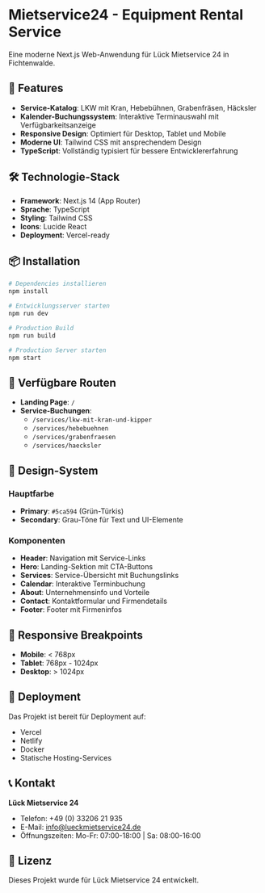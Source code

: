 # Mietservice24 - Equipment Rental Service

Eine moderne Next.js Web-Anwendung für Lück Mietservice 24 in Fichtenwalde.

## 🚀 Features

- **Service-Katalog**: LKW mit Kran, Hebebühnen, Grabenfräsen, Häcksler
- **Kalender-Buchungssystem**: Interaktive Terminauswahl mit Verfügbarkeitsanzeige
- **Responsive Design**: Optimiert für Desktop, Tablet und Mobile
- **Moderne UI**: Tailwind CSS mit ansprechendem Design
- **TypeScript**: Vollständig typisiert für bessere Entwicklererfahrung

## 🛠️ Technologie-Stack

- **Framework**: Next.js 14 (App Router)
- **Sprache**: TypeScript
- **Styling**: Tailwind CSS
- **Icons**: Lucide React
- **Deployment**: Vercel-ready

## 📦 Installation

```bash
# Dependencies installieren
npm install

# Entwicklungsserver starten
npm run dev

# Production Build
npm run build

# Production Server starten
npm start
```

## 🎯 Verfügbare Routen

- **Landing Page**: `/`
- **Service-Buchungen**:
  - `/services/lkw-mit-kran-und-kipper`
  - `/services/hebebuehnen`
  - `/services/grabenfraesen`
  - `/services/haecksler`

## 🎨 Design-System

### Hauptfarbe
- **Primary**: `#5ca594` (Grün-Türkis)
- **Secondary**: Grau-Töne für Text und UI-Elemente

### Komponenten
- **Header**: Navigation mit Service-Links
- **Hero**: Landing-Sektion mit CTA-Buttons
- **Services**: Service-Übersicht mit Buchungslinks
- **Calendar**: Interaktive Terminbuchung
- **About**: Unternehmensinfo und Vorteile
- **Contact**: Kontaktformular und Firmendetails
- **Footer**: Footer mit Firmeninfos

## 📱 Responsive Breakpoints

- **Mobile**: < 768px
- **Tablet**: 768px - 1024px
- **Desktop**: > 1024px

## 🚀 Deployment

Das Projekt ist bereit für Deployment auf:
- Vercel
- Netlify
- Docker
- Statische Hosting-Services

## 📞 Kontakt

**Lück Mietservice 24**
- Telefon: +49 (0) 33206 21 935
- E-Mail: info@lueckmietservice24.de
- Öffnungszeiten: Mo-Fr: 07:00-18:00 | Sa: 08:00-16:00

## 📄 Lizenz

Dieses Projekt wurde für Lück Mietservice 24 entwickelt.
